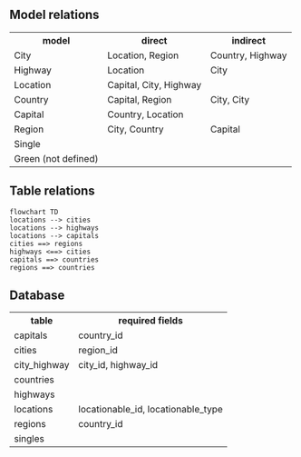 <!--
written with: php artisan run:test-project
by Console Command Workbench\App\Console\Commands\RunTestProjectManagerCommand
do not manually edit this file as it will be overwritten

-->

## Model relations

<table>
<tr><th>model</th><th>direct</th><th>indirect</th></tr><tr><td>City</td><td>Location, Region</td><td>Country, Highway</td></tr>
<tr><td>Highway</td><td>Location</td><td>City</td></tr>
<tr><td>Location</td><td>Capital, City, Highway</td><td></td></tr>
<tr><td>Country</td><td>Capital, Region</td><td>City, City</td></tr>
<tr><td>Capital</td><td>Country, Location</td><td></td></tr>
<tr><td>Region</td><td>City, Country</td><td>Capital</td></tr>
<tr><td>Single</td><td></td><td></td></tr>
<tr><td>Green (not defined)</td><td></td><td></td></tr>

</table>


## Table relations

```mermaid
flowchart TD
locations --> cities
locations --> highways
locations --> capitals
cities ==> regions
highways <==> cities
capitals ==> countries
regions ==> countries

```



## Database

<table>
<tr><th>table</th><th>required fields</th></tr><tr><td>capitals</td><td>country_id</td></tr>
<tr><td>cities</td><td>region_id</td></tr>
<tr><td>city_highway</td><td>city_id, highway_id</td></tr>
<tr><td>countries</td><td></td></tr>
<tr><td>highways</td><td></td></tr>
<tr><td>locations</td><td>locationable_id, locationable_type</td></tr>
<tr><td>regions</td><td>country_id</td></tr>
<tr><td>singles</td><td></td></tr>

</table>

